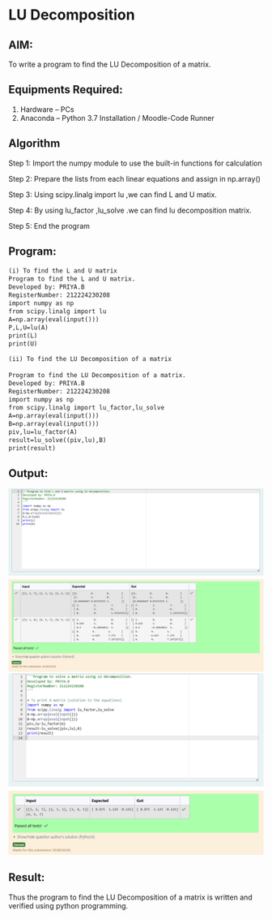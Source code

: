 # LU Decomposition 

## AIM:
To write a program to find the LU Decomposition of a matrix.

## Equipments Required:
1. Hardware – PCs
2. Anaconda – Python 3.7 Installation / Moodle-Code Runner

## Algorithm
Step 1:
Import the numpy module to use the built-in functions for calculation

Step 2:
Prepare the lists from each linear equations and assign in np.array()

Step 3:
Using scipy.linalg import lu ,we can find L and U matix.

Step 4:
By using lu_factor ,lu_solve .we can find lu decomposition matrix.

Step 5:
End the program

## Program:
```
(i) To find the L and U matrix
Program to find the L and U matrix.
Developed by: PRIYA.B
RegisterNumber: 212224230208
import numpy as np
from scipy.linalg import lu
A=np.array(eval(input()))
P,L,U=lu(A)
print(L)
print(U)
```

```
(ii) To find the LU Decomposition of a matrix

Program to find the LU Decomposition of a matrix.
Developed by: PRIYA.B
RegisterNumber: 212224230208
import numpy as np
from scipy.linalg import lu_factor,lu_solve
A=np.array(eval(input()))
B=np.array(eval(input()))
piv,lu=lu_factor(A)
result=lu_solve((piv,lu),B)
print(result)
```
## Output:

![alt text](ai1.png)
![alt text](ai2.png)




## Result:
Thus the program to find the LU Decomposition of a matrix is written and verified using python programming.

